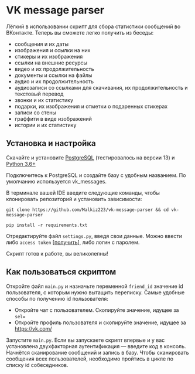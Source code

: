 # VK message parser

Лёгкий в использовании скрипт для сбора статистики сообщений во ВКонтакте. Теперь вы сможете легко получить из беседы:

- сообщения и их даты
- изображения и ссылки на них
- стикеры и их изображения
- ссылки на внешние ресурсы
- видео и их продолжительность
- документы и ссылки на файлы
- аудио и их продолжительность
- аудиозаписи со ссылками для скачивания, их продолжительность и текстовый перевод
- звонки и их статистику
- подарки, их изображения и отметки о подаренных стикерах
- записи со стены
- граффити в виде изображений
- истории и их статистику

## Установка и настройка

Скачайте и установите [PostgreSQL](https://www.postgresql.org/download/) (тестировалось на версии 13)
и [Python 3.6+](https://www.python.org/downloads/)

Подключитесь к PostgreSQL и создайте базу с удобным названием. По умолчанию используется vk_messages.

В терминале вашей IDE введите следующие команды, чтобы клонировать репозиторий и установить зависимости:

```
git clone https://github.com/Malkiz223/vk-message-parser && cd vk-message-parser
```

```
pip install -r requirements.txt
```

Отредактируйте файл `settings.py`, введя свои данные. Можно ввести
либо `access token` [[получить](https://vkhost.github.io/)], либо логин с паролем.

Скрипт готов к работе, вы великолепны!

## Как пользоваться скриптом

Откройте файл `main.py` и назначьте переменной `friend_id` значение id пользователя, с которым нужно вытащить переписку.
Самые удобные способы по получению id пользователя:

- Откройте чат с пользователем. Скопируйте значение, идущее за `sel=`
- Откройте профиль пользователя и скопируйте значение, идущее за https://vk.com/

Запустите `main.py`. Если вы запускаете скрипт впервые и у вас установлена двухфакторная аутентификация — введите код в
консоль. Начнётся сканирование сообщений и запись в базу. Чтобы сканировать сообщения всех пользователей, необходимо
пройтись в цикле по списку id собеседников.